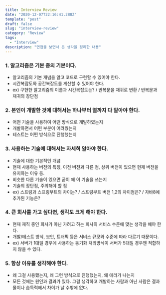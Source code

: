 ```yaml
---
title: Interview Review
date: "2020-12-07T22:16:41.288Z"
template: "post"
draft: false
slug: "interview-review"
category: "Review"
tags:
  - "Interview"
description: "면접을 보면서 든 생각을 정리한 내용"
---
```


### 1. 알고리즘은 기본 중의 기본이다.
- 알고리즘의 기본 개념을 알고 코드로 구현할 수 있어야 한다.
- 시간복잡도와 공간복잡도를 계산할 수 있어야 한다.
- ex) 구현한 알고리즘의 이름과 시간복잡도는? / 반복문을 재귀로 변환 / 반복문과 재귀의 장단점

### 2. 본인이 개발한 것에 대해서는 하나부터 열까지 다 알아야 한다.
- 어떤 기술을 사용하여 어떤 방식으로 개발하였는지
- 개발하면서 어떤 부분이 어려웠는지
- 테스트는 어떤 방식으로 진행했는지

### 3. 사용하는 기술에 대해서는 자세히 알아야 한다.
- 기술에 대한 기본적인 개념
- 현재 사용하는 버전의 특징, 이전 버전과 다른 점, 상위 버전이 있으면 현재 버전을 유지하는 이유 등.
- 비슷한 다른 기술이 있으면 굳이 왜 이 기술을 쓰는지
- 기술의 장단점, 주의해야 할 점
- ex) 스프링과 스프링부트의 차이는? / 스프링부트 버전 1,2의 차이점은? / 자바8에 추가된 기능은?

### 4. 큰 회사를 가고 싶다면, 생각도 크게 해야 한다.
- 현재 재직 중인 회사가 아닌 가려고 하는 회사의 서비스 수준에 맞는 생각을 해야 한다.
- 개발/테스트 방식, 보안, 트래픽 등은 서비스 규모와 수준에 따라 다르기 때문이다.
- ex) 서버가 1대일 경우에 사용하는 동기화 처리방식이 서버가 5대일 경우엔 적합하지 않을 수 있다.

### 5. 항상 이유를 생각해야 한다.
- 왜 그걸 사용했는지, 왜 그런 방식으로 진행했는지, 왜 에러가 나는지
- 모든 것에는 원인과 결과가 있다. 그걸 생각하고 개발하는 사람과 아닌 사람은 결과물이나 습득력에서 차이가 날 수밖에 없다.
